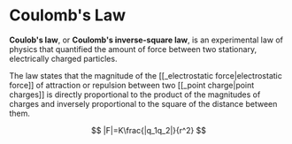 # Coulomb's Law

**Coulob's law**, or **Coulomb's inverse-square law**, is an experimental law of physics that quantified the amount of force between two stationary, electrically charged particles.

The law states that the magnitude of the [[_electrostatic force|electrostatic force]] of attraction or repulsion between two [[_point charge|point charges]] is directly proportional to the product of the magnitudes of charges and inversely proportional to the square of the distance between them.

$$
|F|=K\frac{|q_1q_2|}{r^2}
$$